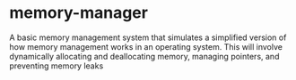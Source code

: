 # memory-manager
A basic memory management system that simulates a simplified version of how memory management works in an operating system. This will involve dynamically allocating and deallocating memory, managing pointers, and preventing memory leaks
